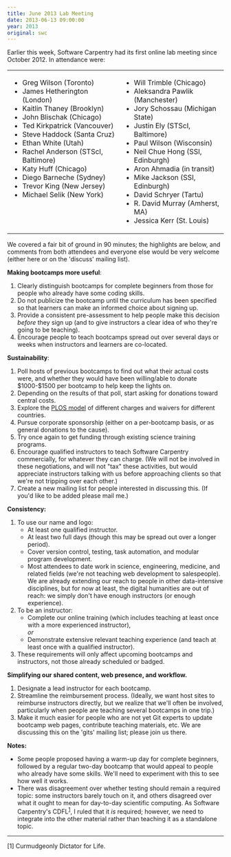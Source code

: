```yaml
---
title: June 2013 Lab Meeting
date: 2013-06-13 09:00:00
year: 2013
original: swc
---
```

<p>
  Earlier this week,
  Software Carpentry had its first online lab meeting since October 2012.
  In attendance were:
</p>
<table>
  <tr>
    <td valign="top">
      <ul>
        <li>Greg Wilson (Toronto)</li>
        <li>James Hetherington (London)</li>
        <li>Kaitlin Thaney (Brooklyn)</li>
        <li>John Blischak (Chicago)</li>
        <li>Ted Kirkpatrick (Vancouver)</li>
        <li>Steve Haddock (Santa Cruz)</li>
        <li>Ethan White (Utah)</li>
        <li>Rachel Anderson (STScI, Baltimore)</li>
        <li>Katy Huff (Chicago)</li>
        <li>Diego Barneche (Sydney)</li>
        <li>Trevor King (New Jersey)</li>
        <li>Michael Selik (New York)</li>
      </ul>
    </td>
    <td valign="top">
      <ul>
        <li>Will Trimble (Chicago)</li>
        <li>Aleksandra Pawlik (Manchester)</li>
        <li>Jory Schossau (Michigan State)</li>
        <li>Justin Ely (STScI, Baltimore)</li>
        <li>Paul Wilson (Wisconsin)</li>
        <li>Neil Chue Hong (SSI, Edinburgh)</li>
        <li>Aron Ahmadia (in transit)</li>
        <li>Mike Jackson (SSI, Edinburgh)</li>
        <li>David Schryer (Tartu)</li>
        <li>R. David Murray (Amherst, MA)</li>
        <li>Jessica Kerr (St. Louis)</li>
      </ul>
    </td>
  </tr>
</table>
<p>
  We covered a fair bit of ground in 90 minutes;
  the highlights are below,
  and comments from both attendees and everyone else
  would be very welcome
  (either here or on the 'discuss' mailing list).
</p>

<p><strong>Making bootcamps more useful</strong>:</p>

<ol>
  <li>
    Clearly distinguish bootcamps for complete beginners
    from those for people who already have some coding skills.
  </li>
  <li>
    Do not publicize the bootcamp until the curriculum has been specified
    so that learners can make an informed choice about signing up.
  </li>
  <li>
    Provide a consistent pre-assessment to help people make this decision
    <em>before</em> they sign up
    (and to give instructors a clear idea of who they're going to be teaching).
  </li>
  <li>
    Encourage people to teach bootcamps spread out over several days or weeks
    when instructors and learners are co-located.
  </li>
</ol>

<p><strong>Sustainability</strong>:</p>

<ol>
  <li>
    Poll hosts of previous bootcamps to find out what their actual costs were,
    and whether they would have been willing/able to donate $1000-$1500 per bootcamp to help keep the lights on.
  </li>
  <li>
    Depending on the results of that poll,
    start asking for donations toward central costs.
  </li>
  <li>
    Explore the <a href="http://www.plos.org/publish/pricing-policy/publication-fees/">PLOS model</a>
    of different charges and waivers for different countries.
  </li>
  <li>
    Pursue corporate sponsorship
    (either on a per-bootcamp basis,
    or as general donations to the cause).
  </li>
  <li>
    Try once again to get funding through existing science training programs.
  </li>
  <li>
    Encourage qualified instructors to teach Software Carpentry commercially,
    for whatever they can charge.
    (We will not be involved in these negotiations,
    and will not "tax" these activities,
    but would appreciate instructors talking with us before approaching clients
    so that we're not tripping over each other.)
  </li>
  <li>
    Create a new mailing list
    for people interested in discussing this.
    (If you'd like to be added please mail me.)
  </li>
</ol>

<p><strong>Consistency:</strong></p>

<ol>
  <li>
    To use our name and logo:
    <ul>
      <li>
        At least one qualified instructor.
      </li>
      <li>
        At least two full days (though this may be spread out over a longer period).
      </li>
      <li>
        Cover version control, testing, task automation, and modular program development.
      </li>
      <li>
        Most attendees to date work in science, engineering, medicine, and related fields
        (we're not teaching web development to salespeople).
        We are already extending our reach to people in other data-intensive disciplines,
        but for now at least,
        the digital humanities are out of reach:
        we simply don't have enough instructors (or enough experience).
      </li>
    </ul>
  </li>
  <li>
    To be an instructor:
    <ul>
      <li>
        Complete our online training
        (which includes teaching at least once with a more experienced instructor),
        <br>
        <em>or</em>
      </li>
      <li>
        Demonstrate extensive relevant teaching experience
        (and teach at least once with a qualified instructor).
      </li>
    </ul>
  </li>
  <li>
    These requirements will only affect upcoming bootcamps and instructors,
    not those already scheduled or badged.
  </li>
</ol>

<p><strong>Simplifying our shared content, web presence, and workflow.</strong></p>

<ol>
  <li>
    Designate a lead instructor for each bootcamp.
  </li>
  <li>
    Streamline the reimbursement process.
    (Ideally, we want host sites to reimburse instructors directly,
    but we realize that we'll often be involved,
    particularly when people are teaching several bootcamps in one trip.)
  </li>
  <li>
    Make it much easier for people who are not yet Git experts
    to update bootcamp web pages,
    contribute teaching materials,
    etc.
    We are discussing this on the 'gits' mailing list;
    please join us there.
  </li>
</ol>

<p><strong>Notes:</strong></p>
<ul>
  <li>
    Some people proposed having a warm-up day for complete beginners,
    followed by a regular two-day bootcamp
    that would appeal to people who already have some skills.
    We'll need to experiment with this to see how well it works.
  </li>
  <li>
    There was disagreement over whether testing should remain a required topic:
    some instructors barely touch on it,
    and others disagreed over what it ought to mean for day-to-day scientific computing.
    As Software Carpentry's CDFL<sup><a href="#cdfl">1</a></sup>,
    I ruled that it <em>is</em> required;
    however,
    we need to integrate into the other material
    rather than teaching it as a standalone topic.
  </li>
</ul>

<hr/>
<p id="cdfl">[1] Curmudgeonly Dictator for Life.</p>
